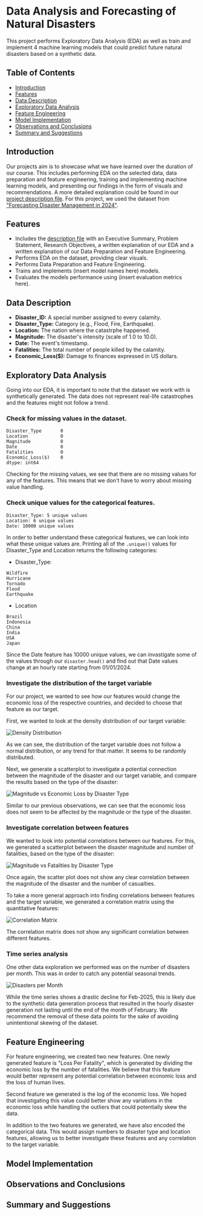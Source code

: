 # Data Analysis and Forecasting of Natural Disasters

This project performs Exploratory Data Analysis (EDA) as well as train and implement 4 machine learning models that could predict future natural disasters based on a synthetic data.

## Table of Contents
- [Introduction](#introduction)
- [Features](#features)
- [Data Description](#data-description)
- [Exploratory Data Analysis](#exploratory-data-analysis)
- [Feature Engineering](#feature-engineering)
- [Model Implementation](#model-implementation)
- [Observations and Conclusions](#observations-and-conclusions)
- [Summary and Suggestions](#summary-and-suggestions)

## Introduction

Our projects aim is to showcase what we have learned over the duration of our course. This includes performing EDA on the selected data, data preparation and feature engineering, training and implementing machine learning models, and presenting our findings in the form of visuals and recommendations. A more detailed explanation could be found in our [project description file](Final_Project_Description.docx). For this project, we used the dataset from ["Forecasting Disaster Management in 2024"](https://www.kaggle.com/datasets/umeradnaan/prediction-of-disaster-management-in-2024/data).

## Features

- Includes the [description file](Final_Project_Description.docx) with an Executive Summary, Problem Statement, Research Objectives, a written explanation of our EDA and a written explanation of our Data Preparation and Feature Engineering.
- Performs EDA on the dataset, providing clear visuals.
- Performs Data Preparation and Feature Engineering.
- Trains and implements (insert model names here) models.
- Evaluates the models performance using (insert evaluation metrics here).

## Data Description

- **Disaster_ID:** A special number assigned to every calamity.
- **Disaster_Type:** Category (e.g., Flood, Fire, Earthquake).
- **Location:** The nation where the catastrphe happened.
- **Magnitude:** The disaster's intensity (scale of 1.0 to 10.0).
- **Date:** The event's timestamp.
- **Fatalities:** The total number of people killed by the calamity.
- **Economic_Loss($):** Damage to finances expressed in US dollars.

## Exploratory Data Analysis

Going into our EDA, it is important to note that the dataset we work with is synthetically generated. The data does not represent real-life catastrophes and the features might not follow a trend.

### Check for missing values in the dataset.

```
Disaster_Type       0
Location            0
Magnitude           0
Date                0
Fatalities          0
Economic_Loss($)    0
dtype: int64
```

Checking for the missing values, we see that there are no missing values for any of the features. This means that we don't have to worry about missing value handling.

### Check unique values for the categorical features.

```
Disaster_Type: 5 unique values
Location: 6 unique values
Date: 10000 unique values
```

In order to better understand these categorical features, we can look into what these unique values are. Printing all of the `.unique()` values for Disaster_Type and Location returns the following categories:

- Disaster_Type:
```
Wildfire
Hurricane
Tornado
Flood
Earthquake
```

- Location
```
Brazil
Indonesia
China
India
USA
Japan
```

Since the Date feature has 10000 unique values, we can invastigate some of the values through our `disaster.head()` and find out that Date values change at an hourly rate starting from 01/01/2024.

### Investigate the distribution of the target variable

For our project, we wanted to see how our features would change the economic loss of the respective countries, and decided to choose that feature as our target.

First, we wanted to look at the density distribution of our target variable:

![Density Distribution](images/econ_loss_dens_dist.png)

As we can see, the distribution of the target variable does not follow a normal distribution, or any trend for that matter. It seems to be randomly distributed.

Next, we generate a scatterplot to investigate a potential connection between the magnitude of the disaster and our target variable, and compare the results based on the type of the disaster:

![Magnitude vs Economic Loss by Disaster Type](images/mag_vs_econ_loss_distype.png)

Similar to our previous observations, we can see that the economic loss does not seem to be affected by the magnitude or the type of the disaster.

### Investigate correlation between features

We wanted to look into potential correlations between our features. For this, we generated a scatterplot between the disaster magnitude and number of fatalities, based on the type of the disaster:

![Magnitude vs Fatalities by Disaster Type](images/mag_vs_fatal_distype.png)

Once again, the scatter plot does not show any clear correlation between the magnitude of the disaster and the number of casualties.

To take a more general approach into finding correlations between features and the target variable, we generated a correlation matrix using the quantitative features:

![Correlation Matrix](images/cor_matrix.png)

The correlation matrix does not show any significant correlation between different features.

### Time series analysis

One other data exploration we performed was on the number of disasters per month. This was in order to catch any potential seasonal trends.

![Disasters per Month](images/dist_tim_ser.png)

While the time series shows a drastic decline for Feb-2025, this is likely due to the synthetic data generation process that resulted in the hourly disaster generation not lasting until the end of the month of February. We recommend the removal of these data points for the sake of avoiding unintentional skewing of the dataset.

## Feature Engineering

For feature engineering, we created two new features. One newly generated feature is "Loss Per Fatality", which is generated by dividing the economic loss by the number of fatalities. We believe that this feature would better represent any potential correlation between economic loss and the loss of human lives.

Second feature we generated is the log of the economic loss. We hoped that investigating this value could better show any variations in the economic loss while handling the outliers that could potentially skew the data.

In addition to the two features we generated, we have also encoded the categorical data. This would assign numbers to disaster type and location features, allowing us to better investigate these features and any correlation to the target variable.

## Model Implementation



## Observations and Conclusions



## Summary and Suggestions

